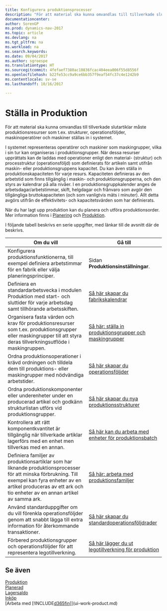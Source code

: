 ```yaml
---
title: Konfigurera produktionsprocesser
description: "För att material ska kunna omvandlas till tillverkade slutartiklar måste produktionsresurser som t.ex. strukturer, operationsföljder, maskinoperatörer och maskiner ställas in i systemet."
documentationcenter: 
author: SorenGP
ms.prod: dynamics-nav-2017
ms.topic: article
ms.devlang: na
ms.tgt_pltfrm: na
ms.workload: na
ms.search.keywords: 
ms.date: 09/04/2017
ms.author: sgroespe
ms.translationtype: HT
ms.sourcegitcommit: 4fefaef7380ac10836fcac404eea006f55d8556f
ms.openlocfilehash: b22fe53cc9a9ce6bb357f9eaf54fc37c4e1242b9
ms.contentlocale: sv-se
ms.lasthandoff: 10/16/2017

---
```

# <a name="setting-up-manufacturing"></a>Ställa in Produktion
För att material ska kunna omvandlas till tillverkade slutartiklar måste produktionsresurser som t.ex. strukturer, operationsföljder, maskinoperatörer och maskiner ställas in i systemet.

I systemet representeras operatörer och maskiner som maskingrupper, vilka i sin tur kan organiseras i produktionsgrupper. När dessa resurser upprättats kan de laddas med operationer enligt den material- (struktur) och processtruktur (operationsföljd) som definierats för artikeln samt utifrån maskin- eller produktionsgruppens kapacitet. Du kan även ställa in produktionskapaciteten för varje resurs. Kapaciteten definieras av den arbetstid som finns tillgänglig i maskin- och produktionsgrupperna, och den styrs av kalendrar på alla nivåer. I en produktionsgruppkalender anges de arbetsdagar/arbetstimmar, skift, helgdagar och frånvaro som avgör den tillgängliga bruttokapaciteten (och som vanligtvis mäts i minuter). Allt detta avgörs utifrån de effektivitets- och kapacitetsvärden som har definierats.  

När du har lagt upp produktion kan du planera och utföra produktionsorder. Mer information finns i [Planering](production-planning.md) och [Produktion](production-manage-manufacturing.md).  

 I följande tabell beskrivs en serie uppgifter, med länkar till de avsnitt där de beskrivs.   

|**Om du vill**|**Gå till**|  
|------------|-------------|  
|Konfigurera produktionsfunktionerna, till exempel definiera arbetstimmar för en fabrik eller välja planeringsprinciper.|Sidan **Produktionsinställningar**.|  
|Definiera en standardarbetsvecka i modulen Produktion med start- och sluttider för varje arbetsdag samt tillhörande arbetsskiften.|[Så här skapar du fabrikskalendrar](production-how-to-create-work-center-calendars.md)|  
|Organisera fasta värden och krav för produktionsresurser som t.ex. produktionsgrupper eller maskingrupper till att styra deras tillverkningsutflöde i maskingruppen.|[Så här: ställa in produktionsgrupper och maskingrupper](production-how-to-set-up-work-and-machine-centers.md)|
|Ordna produktionsoperationer i krävd ordningen och tilldela dem till produktions- eller maskingrupper med nödvändiga arbetstider.|[Så här skapar du operationsföljder](production-how-to-create-routings.md)|
|Ordna produktionskomponenter eller underenheter under en producerad artikel och godkänn strukturlistan utförs vid produktionsgrupper.|[Så här skapar du nya produktionsstrukturer](production-how-to-create-production-boms.md)|
|Kontrollera att rätt komponentkvantitet är tillgänglig när tillverkade artiklar lagerförs med en enhet men tillverkas med en annan.|[Så här kan du arbeta med enheter för produktionsbatch](production-how-to-use-the-manufacturing-batch-unit-of-measure.md)|  
|Definiera familjer av produktionsartiklar som har liknande produktionsprocesser för att minska förbrukning. Till exempel kan fyra enheter av en artikel produceras av ett ark och tio enheter av en annan artikel av samma ark.|[Så här: arbeta med produktionsfamiljer](production-how-work-family.md)|
|Använd standarduppgifter om du vill förenkla operationsföljder genom att snabbt lägga till extra information för återkommande transaktioner.|[Så här skapar du standardoperationsföljdrader](production-how-set-up-standard-routing-lines.md)|  
|Förbered produktionsgrupper och operationsföljder för att representera legotillverkning.|[Så här lägger du ut legotillverkning för produktion](production-how-to-subcontract-manufacturing.md)|  

## <a name="see-also"></a>Se även
[Produktion](production-manage-manufacturing.md)    
[Planerad](production-planning.md)   
[Lagersaldo](inventory-manage-inventory.md)  
[Inköp](purchasing-manage-purchasing.md)  
[Arbeta med [!INCLUDE[d365fin](includes/d365fin_md.md)]](ui-work-product.md)

